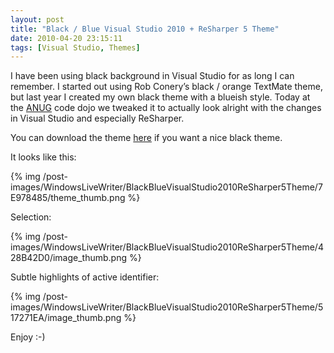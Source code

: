 ```yaml
---
layout: post
title: "Black / Blue Visual Studio 2010 + ReSharper 5 Theme"
date: 2010-04-20 23:15:11
tags: [Visual Studio, Themes]
---
```


I have been using black background in Visual Studio for as long I can remember. I started out using Rob Conery’s black / orange TextMate theme, but last year I created my own black theme with a blueish style. Today at the [ANUG](http://www.anug.dk) code dojo we tweaked it to actually look alright with the changes in Visual Studio and especially ReSharper.
  
You can download the theme [here](/files/RKL-blue-theme-vs2010-2010-04-20.zip) if you want a nice black theme.
  
It looks like this:
  
{% img /post-images/WindowsLiveWriter/BlackBlueVisualStudio2010ReSharper5Theme/7E978485/theme_thumb.png %} 
  
Selection:
  
{% img /post-images/WindowsLiveWriter/BlackBlueVisualStudio2010ReSharper5Theme/428B42D0/image_thumb.png %} 
  
Subtle highlights of active identifier:
  
{% img /post-images/WindowsLiveWriter/BlackBlueVisualStudio2010ReSharper5Theme/517271EA/image_thumb.png %} 
  
Enjoy :-)
